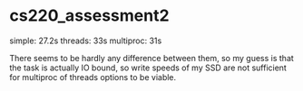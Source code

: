# cs220_assessment2

simple: 27.2s
threads: 33s
multiproc: 31s

There seems to be hardly any difference between them, so my guess is that the task is actually IO bound, so write speeds of my SSD are not sufficient for multiproc of threads options to be viable. 
